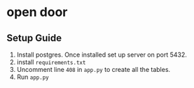 # open door


## Setup Guide 

1. Install postgres. Once installed set up server on port 5432. 
2. install `requirements.txt` 
3. Uncomment line `408` in `app.py` to create all the tables. 
4. Run `app.py`
